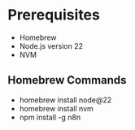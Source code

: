 
# Prerequisites

- Homebrew
- Node.js version 22
- NVM

## Homebrew Commands

- homebrew install node@22
- homebrew install nvm
- npm install -g n8n
